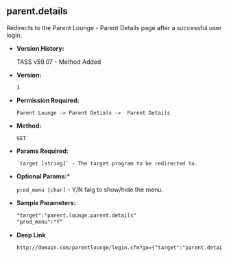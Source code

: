 **parent.details**
----
  Redirects to the Parent Lounge - Parent Details page after a successful user login.

* **Version History:**

    TASS v59.07 - Method Added

* **Version:**

  	`1`

* **Permission Required:**

  	`Parent Lounge -> Parent Detials ->  Parent Details`

* **Method:**

  	`GET`
  
*  **Params Required:**

	   `target [string]` - The target program to be redirected to.

*  **Optional Params:***

    `prod_menu [char]` - Y/N falg to show/hide the menu.
    
* **Sample Parameters:**

	```HTML
	"target":"parent.lounge.parent.details"
	"prod_menu":"Y"
	```

* **Deep Link**

	```HTML
	http://domain.com/parentlounge/login.cfm?go={"target":"parent.details","prod_menu":"Y"}
	```
